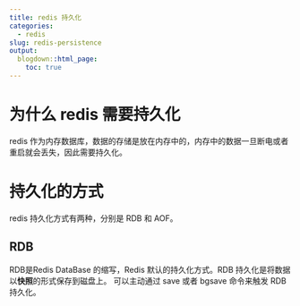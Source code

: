 ```yaml
---
title: redis 持久化
categories:
  - redis
slug: redis-persistence
output:
  blogdown::html_page:
    toc: true
---
```


# 为什么 redis 需要持久化
redis 作为内存数据库，数据的存储是放在内存中的，内存中的数据一旦断电或者重启就会丢失，因此需要持久化。

# 持久化的方式
redis 持久化方式有两种，分别是 RDB 和 AOF。
## RDB
RDB是Redis DataBase 的缩写，Redis 默认的持久化方式。RDB 持久化是将数据以**快照**的形式保存到磁盘上。 可以主动通过 save 或者 bgsave 命令来触发 RDB 持久化。